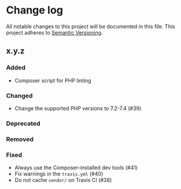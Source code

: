 # Change log

All notable changes to this project will be documented in this file.
This project adheres to [Semantic Versioning](https://semver.org/).

## x.y.z

### Added
- Composer script for PHP linting

### Changed
- Change the supported PHP versions to 7.2-7.4 (#39)

### Deprecated

### Removed

### Fixed
- Always use the Composer-installed dev tools (#41)
- Fix warnings in the `travis.yml` (#40)
- Do not cache `vendor/` on Travis CI (#38)
